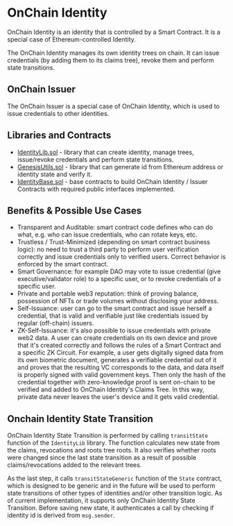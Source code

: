 # OnChain Identity

OnChain Identity is an identity that is controlled by a Smart Contract. It is a special case of Ethereum-controlled Identity.

The OnChain Identity manages its own identity trees on chain. It can issue credentials (by adding them to its claims tree), revoke them and perform state transitions.

## OnChain Issuer

The OnChain Issuer is a special case of OnChain Identity, which is used to issue credentials to other identities.

## Libraries and Contracts

* [IdentityLib.sol](https://github.com/iden3/contracts/blob/master/contracts/lib/IdentityLib.sol) - library that can create identity, manage trees, issue/revoke credentials and perform state transitions.
* [GenesisUtils.sol](https://github.com/iden3/contracts/blob/master/contracts/lib/GenesisUtils.sol) - library that can generate id from Ethereum address or identity state and verify it.
* [IdentityBase.sol](https://github.com/iden3/contracts/blob/master/contracts/lib/IdentityBase.sol) - base contracts to build OnChain Identity / Issuer Contracts with required public interfaces implemented.

## Benefits & Possible Use Cases

* Transparent and Auditable: smart contract code defines who can do what, e.g. who can issue credentials, who can rotate keys, etc.
* Trustless / Trust-Minimized (depending on smart contract business logic): no need to trust a third party to perform user verification correctly and issue credentials only to verified users. Correct behavior is enforced by the smart contract.
* Smart Governance: for example DAO may vote to issue credential (give executive/validator role) to a specific user, or to revoke credentials of a specific user. 
* Private and portable web3 reputation: think of proving balance, possession of NFTs or trade volumes without disclosing your address.
* Self-Issuance: user can go to the smart contract and issue herself a credential, that is valid and verifiable just like credentials issued by regular (off-chain) issuers.
* ZK-Self-Issuance: it's also possible to issue credentials with private web2 data. A user can create credentials on its own device and prove that it's created correctly and follows the rules of a Smart Contract and a specific ZK Circuit. For example, a user gets digitally signed data from its own biometric document, generates a verifiable credential out of it and proves that the resulting VC corresponds to the data, and data itself is properly signed with valid government keys. Then only the hash of the credential together with zero-knowledge proof is sent on-chain to be verified and added to OnChain Identity's Claims Tree. In this way, private data never leaves the user's device and it gets valid credential.

## Onchain Identity State Transition

OnChain Identity State Transition is performed by calling `transitState` function of the `IdentityLib` library. The function calculates new state from the claims, revocations and roots tree roots.
It also verifies whether roots were changed since the last state transition as a result of possible claims/revocations added to the relevant trees.

As the last step, it calls `transitStateGeneric` function of the `State` contract, which is designed to be generic and in the future will be used to perform state transitions of other types of identities and/or other transition logic.
As of current implementation, it supports only OnChain Identity State Transition. Before saving new state, it authenticates a call by checking if identity id is derived from `msg.sender`.
